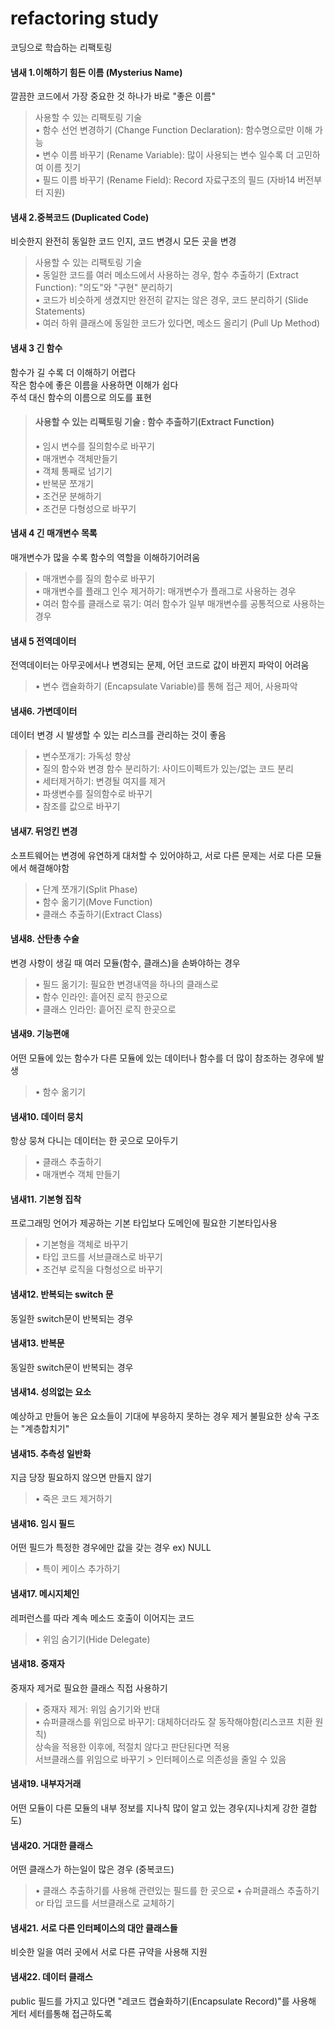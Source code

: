 # refactoring study
코딩으로 학습하는 리팩토링

#### 냄새 1.이해하기 힘든 이름 (Mysterius Name)
깔끔한 코드에서 가장 중요한 것 하나가 바로 "좋은 이름"

> 사용할 수 있는 리팩토링 기술 <br>
> • 함수 선언 변경하기 (Change Function Declaration): 함수명으로만 이해 가능 <br>
> • 변수 이름 바꾸기 (Rename Variable): 많이 사용되는 변수 일수록 더 고민하여 이름 짓기 <br>
> • 필드 이름 바꾸기 (Rename Field): Record 자료구조의 필드 (자바14 버전부터 지원)


#### 냄새 2.중복코드 (Duplicated Code)
비슷한지 완전히 동일한 코드 인지, 코드 변경시 모든 곳을 변경

> 사용할 수 있는 리팩토링 기술 <br>
> • 동일한 코드를 여러 메소드에서 사용하는 경우, 함수 추출하기 (Extract Function): "의도"와 "구현" 분리하기 <br>
> • 코드가 비슷하게 생겼지만 완전히 같지는 않은 경우, 코드 분리하기 (Slide Statements) <br>
> • 여러 하위 클래스에 동일한 코드가 있다면, 메소드 올리기 (Pull Up Method) 

#### 냄새 3 긴 함수
함수가 길 수록 더 이해하기 어렵다<br>
작은 함수에 좋은 이름을 사용하면 이해가 쉽다<br>
주석 대신 함수의 이름으로 의도를 표현<br>
> #### 사용할 수 있는 리팩토링 기술 : 함수 추출하기(Extract Function)
> • 임시 변수를 질의함수로 바꾸기<br>
> • 매개변수 객체만들기<br>
> • 객체 통째로 넘기기<br>
> • 반복문 쪼개기<br>
> • 조건문 분해하기<br>
> • 조건문 다형성으로 바꾸기<br> 

#### 냄새 4 긴 매개변수 목록
매개변수가 많을 수록 함수의 역할을 이해하기어려움
> • 매개변수를 질의 함수로 바꾸기<br>
> • 매개변수를 플래그 인수 제거하기: 매개변수가 플래그로 사용하는 경우<br>
> • 여러 함수를 클래스로 묶기: 여러 함수가 일부 매개변수를 공통적으로 사용하는 경우<br>

#### 냄새 5 전역데이터
전역데이터는 아무곳에서나 변경되는 문제, 어던 코드로 값이 바뀐지 파악이 어려움
> • 변수 캡슐화하기 (Encapsulate Variable)를 통해 접근 제어, 사용파악

#### 냄새6. 가변데이터
데이터 변경 시 발생할 수 있는 리스크를 관리하는 것이 좋음
> • 변수쪼개기: 가독성 향상<br>
> • 질의 함수와 변경 함수 분리하기: 사이드이펙트가 있는/없는 코드 분리<br>
> • 세터제거하기: 변경될 여지를 제거<br>
> • 파생변수를 질의함수로 바꾸기<br>
> • 참조를 값으로 바꾸기<br>

#### 냄새7. 뒤엉킨 변경
소프트웨어는 변경에 유연하게 대처할 수 있어야하고, 서로 다른 문제는 서로 다른 모듈에서 해결해야함
> • 단계 쪼개기(Split Phase)<br>
> • 함수 옮기기(Move Function)<br>
> • 클래스 추출하기(Extract Class)<br>
 
#### 냄새8. 산탄총 수술
변경 사항이 생길 때 여러 모듈(함수, 클래스)을 손봐야하는 경우
> • 필드 옮기기: 필요한 변경내역을 하나의 클래스로<br>
> • 함수 인라인: 흩어진 로직 한곳으로<br>
> • 클래스 인라인: 흩어진 로직 한곳으로<br>
 
#### 냄새9. 기능편애
어떤 모듈에 있는 함수가 다른 모듈에 있는 데이터나 함수를 더 많이 참조하는 경우에 발생
> • 함수 옮기기<br>

#### 냄새10. 데이터 뭉치
항상 뭉쳐 다니는 데이터는 한 곳으로 모아두기
> • 클래스 추출하기<br>
> • 매개변수 객체 만들기<br>
 
#### 냄새11. 기본형 집착
프로그래밍 언어가 제공하는 기본 타입보다 도메인에 필요한 기본타입사용
> • 기본형을 객체로 바꾸기<br>
> • 타입 코드를 서브클래스로 바꾸기<br>
> • 조건부 로직을 다형성으로 바꾸기<br>

#### 냄새12. 반복되는 switch 문
동일한 switch문이 반복되는 경우

#### 냄새13. 반복문
동일한 switch문이 반복되는 경우

#### 냄새14. 성의없는 요소
예상하고 만들어 놓은 요소들이 기대에 부응하지 못하는 경우 제거
불필요한 상속 구조는 "계층합치기"

#### 냄새15. 추측성 일반화
지금 당장 필요하지 않으면 만들지 않기
> • 죽은 코드 제거하기<br>

#### 냄새16. 임시 필드
어떤 필드가 특정한 경우에만 값을 갖는 경우 ex) NULL
> • 특이 케이스 추가하기<br>

#### 냄새17. 메시지체인
레퍼런스를 따라 계속 메소드 호출이 이어지는 코드 
> • 위임 숨기기(Hide Delegate) <br>

#### 냄새18. 중재자
중재자 제거로 필요한 클래스 직접 사용하기
> • 중재자 제거: 위임 숨기기와 반대 <br>
> • 슈퍼클래스를 위임으로 바꾸기: 대체하더라도 잘 동작해야함(리스코프 치환 원칙)<br>
> 상속을 적용한 이후에, 적절치 않다고 판단된다면 적용<br>
> 서브클래스를 위임으로 바꾸기 > 인터페이스로 의존성을 줄일 수 있음

#### 냄새19. 내부자거래
어떤 모듈이 다른 모듈의 내부 정보를 지나칙 많이 알고 있는 경우(지나치게 강한 결합도)

#### 냄새20. 거대한 클래스
어떤 클래스가 하는일이 많은 경우 (중복코드)
> • 클래스 추출하기를 사용해 관련있는 필드를 한 곳으로
> • 슈퍼클래스 추출하기 or 타입 코드를 서브클래스로 교체하기

#### 냄새21. 서로 다른 인터페이스의 대안 클래스들
비슷한 일을 여러 곳에서 서로 다른 규약을 사용해 지원

#### 냄새22. 데이터 클래스
public 필드를 가지고 있다면 "레코드 캡슐화하기(Encapsulate Record)"를 사용해 게터 세터를통해 접근하도록

